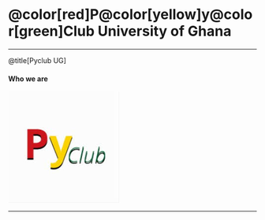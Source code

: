 # @color[red]P@color[yellow]y@color[green]Club University of Ghana

---

@title[Pyclub UG]


#### Who we are

![Logo](assets/img/logo.jpg)

---
